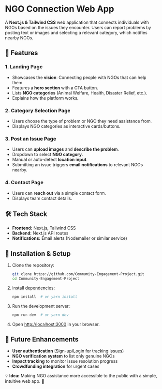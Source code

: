 # NGO Connection Web App

A **Next.js & Tailwind CSS** web application that connects individuals with NGOs based on the issues they encounter. Users can report problems by posting text or images and selecting a relevant category, which notifies nearby NGOs.

## 🚀 Features

### 1. Landing Page
- Showcases the **vision**: Connecting people with NGOs that can help them.
- Features a **hero section** with a CTA button.
- Lists **NGO categories** (Animal Welfare, Health, Disaster Relief, etc.).
- Explains how the platform works.

### 2. Category Selection Page
- Users choose the type of problem or NGO they need assistance from.
- Displays NGO categories as interactive cards/buttons.

### 3. Post an Issue Page
- Users can **upload images** and **describe the problem**.
- Dropdown to select **NGO category**.
- Manual or auto-detect **location input**.
- Submitting an issue triggers **email notifications** to relevant NGOs nearby.

### 4. Contact Page
- Users can **reach out** via a simple contact form.
- Displays team contact details.

## 🛠️ Tech Stack
- **Frontend:** Next.js, Tailwind CSS
- **Backend:** Next.js API routes
- **Notifications:** Email alerts (Nodemailer or similar service)

## 📌 Installation & Setup

1. Clone the repository:
   ```sh
   git clone https://github.com/Community-Engagement-Project.git
   cd Community-Engagement-Project
   ```
2. Install dependencies:
   ```sh
   npm install  # or yarn install
   ```
3. Run the development server:
   ```sh
   npm run dev  # or yarn dev
   ```
4. Open [http://localhost:3000](http://localhost:3000) in your browser.

## 📧 Future Enhancements
- **User authentication** (Sign-up/Login for tracking issues)
- **NGO verification system** to list only genuine NGOs
- **Impact tracking** to monitor issue resolution progress
- **Crowdfunding integration** for urgent cases
  

💡 **Idea:** Making NGO assistance more accessible to the public with a simple, intuitive web app. 🚀
